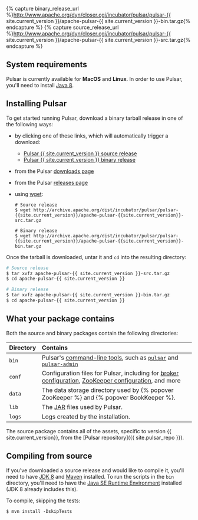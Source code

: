
{% capture binary_release_url %}http://www.apache.org/dyn/closer.cgi/incubator/pulsar/pulsar-{{ site.current_version }}/apache-pulsar-{{ site.current_version }}-bin.tar.gz{% endcapture %}
{% capture source_release_url %}http://www.apache.org/dyn/closer.cgi/incubator/pulsar/pulsar-{{ site.current_version }}/apache-pulsar-{{ site.current_version }}-src.tar.gz{% endcapture %}

## System requirements

Pulsar is currently available for **MacOS** and **Linux**. In order to use Pulsar, you'll need to install [Java 8](http://www.oracle.com/technetwork/java/javase/downloads/jdk8-downloads-2133151.html).

## Installing Pulsar

To get started running Pulsar, download a binary tarball release in one of the following ways:

* by clicking one of these links, which will automatically trigger a download:

  * <a href="{{ source_release_url }}" download>Pulsar {{ site.current_version }} source release</a>
  * <a href="{{ binary_release_url }}" download>Pulsar {{ site.current_version }} binary release</a>

* from the Pulsar [downloads page](/download)
* from the Pulsar [releases page](https://github.com/apache/incubator-pulsar/releases/latest)
* using [wget](https://www.gnu.org/software/wget):

  ```shell
  # Source release
  $ wget http://archive.apache.org/dist/incubator/pulsar/pulsar-{{site.current_version}}/apache-pulsar-{{site.current_version}}-src.tar.gz

  # Binary release
  $ wget http://archive.apache.org/dist/incubator/pulsar/pulsar-{{site.current_version}}/apache-pulsar-{{site.current_version}}-bin.tar.gz
  ```

Once the tarball is downloaded, untar it and `cd` into the resulting directory:

```bash
# Source release
$ tar xvfz apache-pulsar-{{ site.current_version }}-src.tar.gz
$ cd apache-pulsar-{{ site.current_version }}

# Binary release
$ tar xvfz apache-pulsar-{{ site.current_version }}-bin.tar.gz
$ cd apache-pulsar-{{ site.current_version }}
```

## What your package contains

Both the source and binary packages contain the following directories:

Directory | Contains
:---------|:--------
`bin` | Pulsar's [command-line tools](../../reference/CliTools), such as [`pulsar`](../../reference/CliTools#pulsar) and [`pulsar-admin`](../../reference/CliTools#pulsar-admin)
`conf` | Configuration files for Pulsar, including for [broker configuration](../../reference/Configuration#broker), [ZooKeeper configuration](../../reference/Configuration#zookeeper), and more
`data` | The data storage directory used by {% popover ZooKeeper %} and {% popover BookKeeper %}.
`lib` | The [JAR](https://en.wikipedia.org/wiki/JAR_(file_format)) files used by Pulsar.
`logs` | Logs created by the installation.

The source package contains all of the assets, specific to version {{ site.current_version}}, from the [Pulsar repository]({{ site.pulsar_repo }}).

## Compiling from source

If you've downloaded a source release and would like to compile it, you'll need to have [JDK 8](http://www.oracle.com/technetwork/java/javase/downloads/jdk8-downloads-2133151.html) and [Maven](https://maven.apache.org/) installed. To run the scripts in the `bin` directory, you'll need to have the [Java SE Runtime Environment](http://www.oracle.com/technetwork/java/javase/downloads/jre8-downloads-2133155.html) installed (JDK 8 already includes this).

To compile, skipping the tests:

```shell
$ mvn install -DskipTests
```
